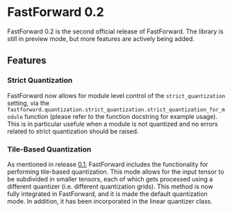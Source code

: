 # FastForward 0.2 

FastForward 0.2 is the second official release of FastForward. The library is still in
preview mode, but more features are actively being added.

## Features

### Strict Quantization

FastForward now allows for module level control of the `strict_quantization` setting, via the 
`fastforward.quantization.strict_quantization.strict_quantization_for_module` function (please
refer to the function docstring for example usage). This is in particular usefule when a 
module is not quantized and no errors related to strict quantization should be raised.

### Tile-Based Quantization

As mentioned in release [0.1](../release_notes/v0_1.md), FastForward includes the functionality
for performing tile-based quantization. This mode allows for the input tensor to be subdivided
in smaller tensors, each of which gets processed using a different quantizer (i.e. different
quantization grids). This method is now fully integrated in FastForward, and it is made the
default quantization mode. In addition, it has been incorporated in the linear quantizer class.
